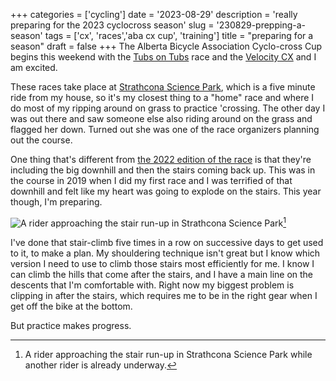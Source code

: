 +++
categories = ['cycling']
date = '2023-08-29'
description = 'really preparing for the 2023 cyclocross season'
slug = '230829-prepping-a-season'
tags = ['cx', 'races','aba cx cup', 'training']
title = "preparing for a season"
draft = false
+++
The Alberta Bicycle Association Cyclo-cross Cup begins this weekend with the [Tubs on Tubs](../tubsontubs2023/) race and the [Velocity CX](../velocitycross2023/) and I am excited. 

These races take place at [Strathcona Science Park](../strathconasciencepark), which is a five minute ride from my house, so it's my closest thing to a "home" race and where I do most of my ripping around on grass to practice 'crossing. The other day I was out there and saw someone else also riding around on the grass and flagged her down. Turned out she was one of the race organizers planning out the course.

One thing that's different from [the 2022 edition of the race](../tubsontubs2022) is that they're including the big downhill and then the stairs coming back up. This was in the course in 2019 when I did my first race and I was terrified of that downhill and felt like my heart was going to explode on the stairs. This year though, I'm preparing. 

![A rider approaching the stair run-up in Strathcona Science Park](https://live.staticflickr.com/65535/53159895625_f67ba45659_o_d.jpg)[^1]

[^1]: A rider approaching the stair run-up in Strathcona Science Park while another rider is already underway.

I've done that stair-climb five times in a row on successive days to get used to it, to make a plan. My shouldering technique isn't great but I know which version I need to use to climb those stairs most efficiently for me. I know I can climb the hills that come after the stairs, and I have a main line on the descents that I'm comfortable with. Right now my biggest problem is clipping in after the stairs, which requires me to be in the right gear when I get off the bike at the bottom. 

But practice makes progress.